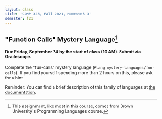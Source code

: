 ```yaml
---
layout: class
title: "COMP 325, Fall 2021, Homework 3"
semester: f21
---
```


## "Function Calls" Mystery Language[^1]

#### Due Friday, September 24 by the start of class (10 AM). Submit via Gradescope.

Complete the "fun-calls" mystery language (`#lang mystery-languages/fun-calls`). If you find yourself spending more than 2 hours on this, please ask for a hint.

Reminder: You can find a brief description of this family of languages
at [the documentation](https://github.com/shriram/mystery-languages).

[^1]: This assignment, like most in this course, comes from Brown University's Programming Languages course.
